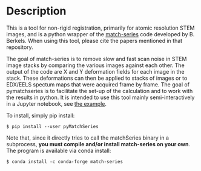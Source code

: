 # Description
This is a tool for non-rigid registration, primarily for atomic resolution STEM images, and is a python wrapper of the [match-series](https://github.com/berkels/match-series) code developed by B. Berkels. When using this tool, please cite the papers mentioned in that repository. 

The goal of match-series is to remove slow and fast scan noise in STEM image stacks by comparing the various images against each other. The output of the code are X and Y deformation fields for each image in the stack. These deformations can then be applied to stacks of images or to EDX/EELS spectum maps that were acquired frame by frame. The goal of pymatchseries is to facilitate the set-up of the calculation and to work with the results in python. It is intended to use this tool mainly semi-interactively in a Jupyter notebook, see [the example](https://github.com/din14970/pyMatchSeries/blob/master/examples/example.ipynb).

To install, simply pip install:
```
$ pip install --user pyMatchSeries
```

Note that, since it directly tries to call the matchSeries binary in a subprocess, **you must compile and/or install match-series on your own**. The program is available via conda install:

```
$ conda install -c conda-forge match-series
```
